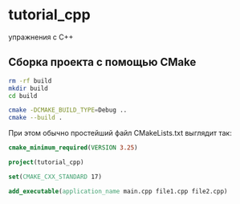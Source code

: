 # tutorial_cpp

упражнения с C++

## Сборка проекта с помощью CMake

```bash
rm -rf build
mkdir build
cd build

cmake -DCMAKE_BUILD_TYPE=Debug ..
cmake --build .
```

При этом обычно простейший файл CMakeLists.txt выглядит так:

```cmake
cmake_minimum_required(VERSION 3.25)

project(tutorial_cpp)

set(CMAKE_CXX_STANDARD 17)

add_executable(application_name main.cpp file1.cpp file2.cpp)
```